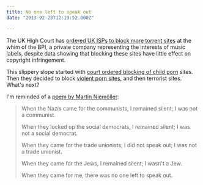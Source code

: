 ```yaml
---
title: No one left to speak out
date: "2013-02-28T12:19:52.000Z"

---
```


The UK High Court has [ordered UK ISPs to block more torrent sites](http://www.bbc.co.uk/news/technology-21601609) at the whim of the BPI, a private company representing the interests of music labels, despite data showing that blocking these sites have little effect on copyright infringement.

This slippery slope started with [court ordered blocking of child porn](http://news.bbc.co.uk/1/hi/uk/4377348.stm) sites. Then they decided to block [violent porn sites](http://en.wikipedia.org/wiki/Internet_censorship_in_the_United_Kingdom#.22Extreme.22_pornography), and then terrorist sites. What's next?

I'm reminded of a [poem by Martin Niemöller](http://en.wikiquote.org/wiki/Martin_Niemöller):

> When the Nazis came for the communists, I remained silent; I was not a communist.
> 
> When they locked up the social democrats, I remained silent; I was not a social democrat.
> 
> When they came for the trade unionists, I did not speak out; I was not a trade unionist.
> 
> When they came for the Jews, I remained silent; I wasn't a Jew.
> 
> When they came for me, there was no one left to speak out.